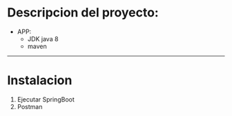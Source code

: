# Descripcion del proyecto:

* APP:
    * JDK java 8
    * maven

***
# Instalacion

1. Ejecutar SpringBoot
2. Postman 